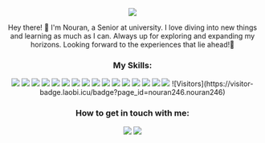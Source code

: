 <!-- Header Section -->
<p align="center">
  <img src="https://readme-typing-svg.herokuapp.com?font=&color=1E90FF&size=25&center=true&vCenter=true&width=600&height=60&lines=Nouran+Hassan;CS+Student" />
</p>

<!-- Introduction Section -->
<p align="center">
 Hey there! 👋 I'm Nouran, a Senior at university. I love diving into new things and learning as much as I can. Always up for exploring and expanding my horizons. Looking forward to the experiences that lie ahead!🌟
</p>

<!-- Skills Section -->
<h3 align="center">My Skills:</h3>
<p align="center">
  <img src="https://img.shields.io/badge/C%2B%2B-00599C?style=flat&logo=c%2B%2B&logoColor=white" />
  <img src="https://img.shields.io/badge/Java-ED8B00?style=flat&logo=openjdk&logoColor=white" />
  <img src="https://img.shields.io/badge/-HTML5-E34F26?style=flat&logo=html5&logoColor=white" />
  <img src="https://img.shields.io/badge/-CSS3-1572B6?style=flat&logo=css3&logoColor=white" />
  <img src="https://img.shields.io/badge/-JavaScript-F7DF1E?style=flat&logo=javascript&logoColor=black" />
  <img src="https://img.shields.io/badge/-Node.js-339933?style=flat&logo=node.js&logoColor=white" />
  <img src="https://img.shields.io/badge/-MongoDB-47A248?style=flat&logo=mongodb&logoColor=white" />
  <img src="https://img.shields.io/badge/-React.js-61DAFB?style=flat&logo=react&logoColor=black" />
  <img src="https://img.shields.io/badge/-PHP-777BB4?style=flat&logo=php&logoColor=white" />
  <img src="https://img.shields.io/badge/-SQL-4479A1?style=flat&logo=sql&logoColor=white" />
  <img src="https://img.shields.io/badge/-NoSQL-7A1F1F?style=flat&logo=nosql&logoColor=white" />
  <img src="https://img.shields.io/badge/-Flask-000000?style=flat&logo=flask&logoColor=white" />
  <img src="https://img.shields.io/badge/-Jupyter-FFB94E?style=flat&logo=jupyter&logoColor=white" />
  <img src="https://img.shields.io/badge/-Google%20Colab-F9AB00?style=flat&logo=googlecolab&logoColor=white" />
  <img src="https://img.shields.io/badge/-Qt%20Creator-41CD52?style=flat&logo=qt&logoColor=white" />
  <img src="https://img.shields.io/badge/-XAMPP-F00?style=flat&logo=xampp&logoColor=white" />
  ![Visitors](https://visitor-badge.laobi.icu/badge?page_id=nouran246.nouran246)

</p>

<!-- Contact Section -->
<h3 align="center">How to get in touch with me:</h3>
<p align="center">
  <a href="mailto:nouran.hassan.hafez@gmail.com">
   <img src="https://img.shields.io/badge/Email-nouran.hassan.hafez%40gmail.com-red?style=flat"></a>
<a href="https://www.linkedin.com/in/nouran-hafez-907311283/">
<img src="https://img.shields.io/badge/LinkedIn-Nouran%20Hafez-blue?style=flat&logo=linkedin&logoColor=white" />
</a>
  
</p>
